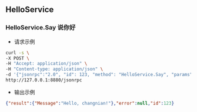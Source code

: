 ## HelloService
### HelloService.Say 说你好

- 请求示例

```bash
curl -s \
-X POST \
-H "Accept: application/json" \
-H "Content-type: application/json" \
-d '{"jsonrpc":"2.0", "id": 123, "method": "HelloService.Say", "params":[{"who":"changnian"}]}'  \
http://127.0.0.1:8880/jsonrpc
```

- 输出示例

```json
{"result":{"Message":"Hello, changnian!"},"error":null,"id":123}
```

